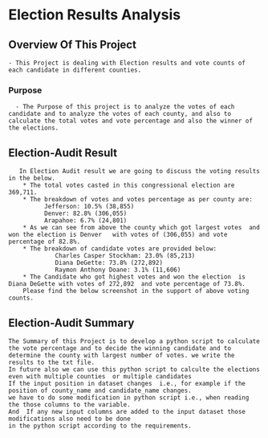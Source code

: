 # Election Results Analysis

## Overview Of This Project
    - This Project is dealing with Election results and vote counts of each candidate in different counties.

### Purpose 
      - The Purpose of this project is to analyze the votes of each candidate and to analyze the votes of each county, and also to calculate the total votes and vote percentage and also the winner of the elections.

## Election-Audit Result
       In Election Audit result we are going to discuss the voting results in the below.
        * The total votes casted in this congressional election are  369,711.
        * The breakdown of votes and votes percentage as per county are:
              Jefferson: 10.5% (38,855)
              Denver: 82.8% (306,055)
              Arapahoe: 6.7% (24,801)
        * As we can see from above the county which got largest votes  and won the election is Denver   with votes of (306,055) and vote percentage of 82.8%.
        * The breakdown of candidate votes are provided below:
                 Charles Casper Stockham: 23.0% (85,213)
                 Diana DeGette: 73.8% (272,892) 
                 Raymon Anthony Doane: 3.1% (11,606) 
        * The Candidate who got highest votes and won the election  is Diana DeGette with votes of 272,892  and vote percentage of 73.8%.
        Please find the below screenshot in the support of above voting counts.


## Election-Audit Summary
    The Summary of this Project is to develop a python script to calculate the vote percentage and to decide the winning candidate and to 
    determine the county with largest number of votes. we write the results to the txt file.
    In future also we can use this python script to calculte the elections even with multiple counties  or multiple candidates
    If the input position in dataset changes  i.e., for example if the position of county_name and candidate_name changes. 
    we have to do some modification in python script i.e., when reading the those columns to the variable. 
    And  If any new input columns are added to the input dataset those modifications also need to be done 
    in the python script according to the requirements. 
